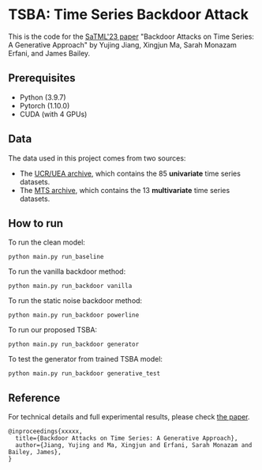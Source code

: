 # TSBA: Time Series Backdoor Attack

This is the code for the [SaTML'23 paper](https://arxiv.org/pdf/2211.07915.pdf) "Backdoor Attacks on Time Series: A Generative Approach" by Yujing Jiang, Xingjun Ma, Sarah Monazam Erfani, and James Bailey.

## Prerequisites
* Python (3.9.7)
* Pytorch (1.10.0)
* CUDA (with 4 GPUs)

## Data 
The data used in this project comes from two sources: 
* The [UCR/UEA archive](http://timeseriesclassification.com/TSC.zip), which contains the 85 **univariate** time series datasets. 
* The [MTS archive](https://drive.google.com/drive/folders/1FgIPN3uUT-b1tiHG-ONi5B31iPN3BMNy?usp=sharing), which contains the 13 **multivariate** time series datasets.

## How to run

To run the clean model:
```
python main.py run_baseline
```

To run the vanilla backdoor method:
```
python main.py run_backdoor vanilla
```

To run the static noise backdoor method:
```
python main.py run_backdoor powerline
```

To run our proposed TSBA:
```
python main.py run_backdoor generator
```

To test the generator from trained TSBA model:
```
python main.py run_backdoor generative_test
```

## Reference
For technical details and full experimental results, please check [the paper](https://arxiv.org/pdf/2211.07915.pdf).
```
@inproceedings{xxxxx,
  title={Backdoor Attacks on Time Series: A Generative Approach},
  author={Jiang, Yujing and Ma, Xingjun and Erfani, Sarah Monazam and Bailey, James},
}
```



